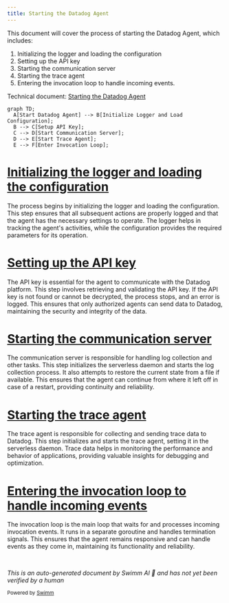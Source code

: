 ```yaml
---
title: Starting the Datadog Agent
---
```

This document will cover the process of starting the Datadog Agent, which includes:

1. Initializing the logger and loading the configuration
2. Setting up the API key
3. Starting the communication server
4. Starting the trace agent
5. Entering the invocation loop to handle incoming events.

Technical document: <SwmLink doc-title="Starting the Datadog Agent">[Starting the Datadog Agent](/.swm/starting-the-datadog-agent.852maho3.sw.md)</SwmLink>

```mermaid
graph TD;
  A[Start Datadog Agent] --> B[Initialize Logger and Load Configuration];
  B --> C[Setup API Key];
  C --> D[Start Communication Server];
  D --> E[Start Trace Agent];
  E --> F[Enter Invocation Loop];
```

# [Initializing the logger and loading the configuration](https://app.swimm.io/repos/Z2l0aHViJTNBJTNBZGF0YWRvZy1hZ2VudCUzQSUzQVN3aW1tLURlbW8=/docs/852maho3#runagent)

The process begins by initializing the logger and loading the configuration. This step ensures that all subsequent actions are properly logged and that the agent has the necessary settings to operate. The logger helps in tracking the agent's activities, while the configuration provides the required parameters for its operation.

# [Setting up the API key](https://app.swimm.io/repos/Z2l0aHViJTNBJTNBZGF0YWRvZy1hZ2VudCUzQSUzQVN3aW1tLURlbW8=/docs/852maho3#setupapikey)

The API key is essential for the agent to communicate with the Datadog platform. This step involves retrieving and validating the API key. If the API key is not found or cannot be decrypted, the process stops, and an error is logged. This ensures that only authorized agents can send data to Datadog, maintaining the security and integrity of the data.

# [Starting the communication server](https://app.swimm.io/repos/Z2l0aHViJTNBJTNBZGF0YWRvZy1hZ2VudCUzQSUzQVN3aW1tLURlbW8=/docs/852maho3#startcommunicationserver)

The communication server is responsible for handling log collection and other tasks. This step initializes the serverless daemon and starts the log collection process. It also attempts to restore the current state from a file if available. This ensures that the agent can continue from where it left off in case of a restart, providing continuity and reliability.

# [Starting the trace agent](https://app.swimm.io/repos/Z2l0aHViJTNBJTNBZGF0YWRvZy1hZ2VudCUzQSUzQVN3aW1tLURlbW8=/docs/852maho3#starttraceagent)

The trace agent is responsible for collecting and sending trace data to Datadog. This step initializes and starts the trace agent, setting it in the serverless daemon. Trace data helps in monitoring the performance and behavior of applications, providing valuable insights for debugging and optimization.

# [Entering the invocation loop to handle incoming events](https://app.swimm.io/repos/Z2l0aHViJTNBJTNBZGF0YWRvZy1hZ2VudCUzQSUzQVN3aW1tLURlbW8=/docs/852maho3#startinvocationloop)

The invocation loop is the main loop that waits for and processes incoming invocation events. It runs in a separate goroutine and handles termination signals. This ensures that the agent remains responsive and can handle events as they come in, maintaining its functionality and reliability.

&nbsp;

*This is an auto-generated document by Swimm AI 🌊 and has not yet been verified by a human*

<SwmMeta version="3.0.0" repo-id="Z2l0aHViJTNBJTNBZGF0YWRvZy1hZ2VudCUzQSUzQVN3aW1tLURlbW8=" repo-name="datadog-agent"><sup>Powered by [Swimm](/)</sup></SwmMeta>

